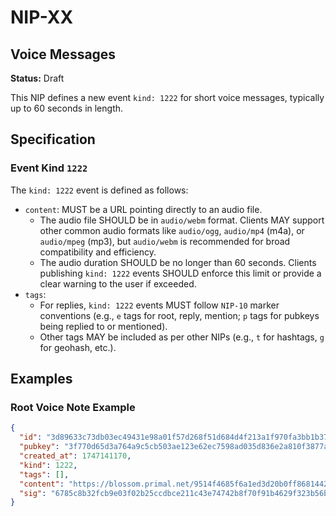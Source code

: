 NIP-XX
======

Voice Messages
-----------

**Status:** Draft

This NIP defines a new event `kind: 1222` for short voice messages, typically up to 60 seconds in length.

## Specification

### Event Kind `1222`

The `kind: 1222` event is defined as follows:

-   `content`: MUST be a URL pointing directly to an audio file.
    -   The audio file SHOULD be in `audio/webm` format. Clients MAY support other common audio formats like `audio/ogg`, `audio/mp4` (m4a), or `audio/mpeg` (mp3), but `audio/webm` is recommended for broad compatibility and efficiency.
    -   The audio duration SHOULD be no longer than 60 seconds. Clients publishing `kind: 1222` events SHOULD enforce this limit or provide a clear warning to the user if exceeded.
-   `tags`:
    -   For replies, `kind: 1222` events MUST follow `NIP-10` marker conventions (e.g., `e` tags for root, reply, mention; `p` tags for pubkeys being replied to or mentioned).
    -   Other tags MAY be included as per other NIPs (e.g., `t` for hashtags, `g` for geohash, etc.).



## Examples

### Root Voice Note Example

```json
{
  "id": "3d89633c73db03ec49431e98a01f57d268f51d684d4f213a1f970fa3bb1b3714",
  "pubkey": "3f770d65d3a764a9c5cb503ae123e62ec7598ad035d836e2a810f3877a745b24",
  "created_at": 1747141170,
  "kind": 1222,
  "tags": [],
  "content": "https://blossom.primal.net/9514f4685f6a1ed3d20b0ff86814422a6be980c8978ed4d3071a2d97346a3862.webm",
  "sig": "6785c8b32fcb9e03f02b25ccdbce211c43e74742b8f70f91b4629f323b56b16b8f1ab6a10421e97e5e37834fcc55e799370e62d78daffa56bf70ca1ab1b16fa1"
}
